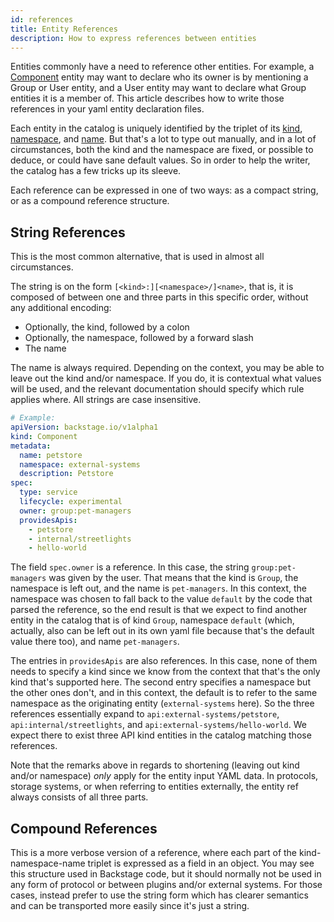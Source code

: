 ```yaml
---
id: references
title: Entity References
description: How to express references between entities
---
```


Entities commonly have a need to reference other entities. For example, a
[Component](descriptor-format.md#kind-component) entity may want to declare who
its owner is by mentioning a Group or User entity, and a User entity may want to
declare what Group entities it is a member of. This article describes how to
write those references in your yaml entity declaration files.

Each entity in the catalog is uniquely identified by the triplet of its
[kind](descriptor-format.md#apiversion-and-kind-required),
[namespace](descriptor-format.md#namespace-optional), and
[name](descriptor-format.md#name-required). But that's a lot to type out
manually, and in a lot of circumstances, both the kind and the namespace are
fixed, or possible to deduce, or could have sane default values. So in order to
help the writer, the catalog has a few tricks up its sleeve.

Each reference can be expressed in one of two ways: as a compact string, or as a
compound reference structure.

## String References

This is the most common alternative, that is used in almost all circumstances.

The string is on the form `[<kind>:][<namespace>/]<name>`, that is, it is
composed of between one and three parts in this specific order, without any
additional encoding:

- Optionally, the kind, followed by a colon
- Optionally, the namespace, followed by a forward slash
- The name

The name is always required. Depending on the context, you may be able to leave
out the kind and/or namespace. If you do, it is contextual what values will be
used, and the relevant documentation should specify which rule applies where.
All strings are case insensitive.

```yaml
# Example:
apiVersion: backstage.io/v1alpha1
kind: Component
metadata:
  name: petstore
  namespace: external-systems
  description: Petstore
spec:
  type: service
  lifecycle: experimental
  owner: group:pet-managers
  providesApis:
    - petstore
    - internal/streetlights
    - hello-world
```

The field `spec.owner` is a reference. In this case, the string
`group:pet-managers` was given by the user. That means that the kind is `Group`,
the namespace is left out, and the name is `pet-managers`. In this context, the
namespace was chosen to fall back to the value `default` by the code that parsed
the reference, so the end result is that we expect to find another entity in the
catalog that is of kind `Group`, namespace `default` (which, actually, also can
be left out in its own yaml file because that's the default value there too),
and name `pet-managers`.

The entries in `providesApis` are also references. In this case, none of them
needs to specify a kind since we know from the context that that's the only kind
that's supported here. The second entry specifies a namespace but the other ones
don't, and in this context, the default is to refer to the same namespace as the
originating entity (`external-systems` here). So the three references
essentially expand to `api:external-systems/petstore`,
`api:internal/streetlights`, and `api:external-systems/hello-world`. We expect
there to exist three API kind entities in the catalog matching those references.

Note that the remarks above in regards to shortening (leaving out kind and/or
namespace) _only_ apply for the entity input YAML data. In protocols, storage
systems, or when referring to entities externally, the entity ref always
consists of all three parts.

## Compound References

This is a more verbose version of a reference, where each part of the
kind-namespace-name triplet is expressed as a field in an object. You may see
this structure used in Backstage code, but it should normally not be used in any
form of protocol or between plugins and/or external systems. For those cases,
instead prefer to use the string form which has clearer semantics and can be
transported more easily since it's just a string.

